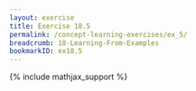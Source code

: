 ```yaml
---
layout: exercise
title: Exercise 18.5
permalink: /concept-learning-exercises/ex_5/
breadcrumb: 18-Learning-From-Examples
bookmarkID: ex18.5
---
```


{% include mathjax_support %}

